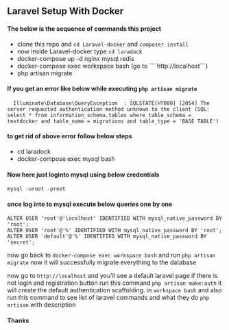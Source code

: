 ## Laravel Setup With Docker

#### The below is the sequence of commands this project

* clone this repo and ```cd Laravel-docker``` and ```composer install```
* now inside Laravel-docker type ```cd laradock```
* docker-compose up -d nginx mysql redis
* docker-compose exec workspace bash (go to ````http://localhost```)
* php artisan migrate

#### If you get an error like below while executing ``php artisan migrate``

```mysql
  Illuminate\Database\QueryException  : SQLSTATE[HY000] [2054] The server requested authentication method unknown to the client (SQL: select * from information_schema.tables where table_schema = testdocker and table_name = migrations and table_type = 'BASE TABLE')
```

#### to get rid of above error follow below steps

* cd laradock
* docker-compose exec mysql bash

#### Now here just loginto mysql using below credentials

```mysql
mysql -uroot -proot
```

#### once log into to mysql execute below queries one by one

```mysql
ALTER USER 'root'@'localhost' IDENTIFIED WITH mysql_native_password BY 'root';
ALTER USER 'root'@'%' IDENTIFIED WITH mysql_native_password BY 'root';
ALTER USER 'default'@'%' IDENTIFIED WITH mysql_native_password BY 'secret';
```

now go back to ``docker-compose exec workspace bash`` and run ```php artisan migrate``` now it will successfully migrate everything to the database

now go to ```http://localhost```  and you'll see a default laravel page if there is not login and registration button run this command ```php artisan make:auth``` it will create the default authentication scaffolding.
in ```workspace bash``` and also run this command to see list of laravel commands and what they do  ```php artisan``` with description

#### Thanks
